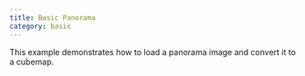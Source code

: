 ```yaml
---
title: Basic Panorama
category: basic
---
```


This example demonstrates how to load a panorama image and convert it to a cubemap.